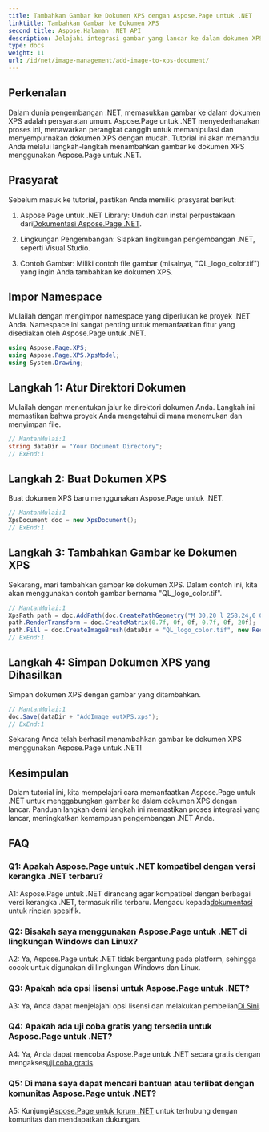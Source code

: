 ```yaml
---
title: Tambahkan Gambar ke Dokumen XPS dengan Aspose.Page untuk .NET
linktitle: Tambahkan Gambar ke Dokumen XPS
second_title: Aspose.Halaman .NET API
description: Jelajahi integrasi gambar yang lancar ke dalam dokumen XPS dengan Aspose.Page untuk .NET. Ikuti panduan langkah demi langkah kami untuk pengalaman pengembangan yang lancar.
type: docs
weight: 11
url: /id/net/image-management/add-image-to-xps-document/
---
```

## Perkenalan

Dalam dunia pengembangan .NET, memasukkan gambar ke dalam dokumen XPS adalah persyaratan umum. Aspose.Page untuk .NET menyederhanakan proses ini, menawarkan perangkat canggih untuk memanipulasi dan menyempurnakan dokumen XPS dengan mudah. Tutorial ini akan memandu Anda melalui langkah-langkah menambahkan gambar ke dokumen XPS menggunakan Aspose.Page untuk .NET.

## Prasyarat

Sebelum masuk ke tutorial, pastikan Anda memiliki prasyarat berikut:

1.  Aspose.Page untuk .NET Library: Unduh dan instal perpustakaan dari[Dokumentasi Aspose.Page .NET](https://reference.aspose.com/page/net/).

2. Lingkungan Pengembangan: Siapkan lingkungan pengembangan .NET, seperti Visual Studio.

3. Contoh Gambar: Miliki contoh file gambar (misalnya, "QL_logo_color.tif") yang ingin Anda tambahkan ke dokumen XPS.

## Impor Namespace

Mulailah dengan mengimpor namespace yang diperlukan ke proyek .NET Anda. Namespace ini sangat penting untuk memanfaatkan fitur yang disediakan oleh Aspose.Page untuk .NET.

```csharp
using Aspose.Page.XPS;
using Aspose.Page.XPS.XpsModel;
using System.Drawing;
```

## Langkah 1: Atur Direktori Dokumen

Mulailah dengan menentukan jalur ke direktori dokumen Anda. Langkah ini memastikan bahwa proyek Anda mengetahui di mana menemukan dan menyimpan file.

```csharp
// MantanMulai:1
string dataDir = "Your Document Directory";
// ExEnd:1
```

## Langkah 2: Buat Dokumen XPS

Buat dokumen XPS baru menggunakan Aspose.Page untuk .NET.

```csharp
// MantanMulai:1
XpsDocument doc = new XpsDocument();
// ExEnd:1
```

## Langkah 3: Tambahkan Gambar ke Dokumen XPS

Sekarang, mari tambahkan gambar ke dokumen XPS. Dalam contoh ini, kita akan menggunakan contoh gambar bernama "QL_logo_color.tif".

```csharp
// MantanMulai:1
XpsPath path = doc.AddPath(doc.CreatePathGeometry("M 30,20 l 258.24,0 0,56.64 -258.24,0 Z"));
path.RenderTransform = doc.CreateMatrix(0.7f, 0f, 0f, 0.7f, 0f, 20f);
path.Fill = doc.CreateImageBrush(dataDir + "QL_logo_color.tif", new RectangleF(0f, 0f, 258.24f, 56.64f), new RectangleF(50f, 20f, 193.68f, 42.48f));
// ExEnd:1
```

## Langkah 4: Simpan Dokumen XPS yang Dihasilkan

Simpan dokumen XPS dengan gambar yang ditambahkan.

```csharp
// MantanMulai:1
doc.Save(dataDir + "AddImage_outXPS.xps");
// ExEnd:1
```

Sekarang Anda telah berhasil menambahkan gambar ke dokumen XPS menggunakan Aspose.Page untuk .NET!

## Kesimpulan

Dalam tutorial ini, kita mempelajari cara memanfaatkan Aspose.Page untuk .NET untuk menggabungkan gambar ke dalam dokumen XPS dengan lancar. Panduan langkah demi langkah ini memastikan proses integrasi yang lancar, meningkatkan kemampuan pengembangan .NET Anda.

## FAQ

### Q1: Apakah Aspose.Page untuk .NET kompatibel dengan versi kerangka .NET terbaru?

 A1: Aspose.Page untuk .NET dirancang agar kompatibel dengan berbagai versi kerangka .NET, termasuk rilis terbaru. Mengacu kepada[dokumentasi](https://reference.aspose.com/page/net/) untuk rincian spesifik.

### Q2: Bisakah saya menggunakan Aspose.Page untuk .NET di lingkungan Windows dan Linux?

A2: Ya, Aspose.Page untuk .NET tidak bergantung pada platform, sehingga cocok untuk digunakan di lingkungan Windows dan Linux.

### Q3: Apakah ada opsi lisensi untuk Aspose.Page untuk .NET?

 A3: Ya, Anda dapat menjelajahi opsi lisensi dan melakukan pembelian[Di Sini](https://purchase.aspose.com/buy).

### Q4: Apakah ada uji coba gratis yang tersedia untuk Aspose.Page untuk .NET?

 A4: Ya, Anda dapat mencoba Aspose.Page untuk .NET secara gratis dengan mengakses[uji coba gratis](https://releases.aspose.com/).

### Q5: Di mana saya dapat mencari bantuan atau terlibat dengan komunitas Aspose.Page untuk .NET?

 A5: Kunjungi[Aspose.Page untuk forum .NET](https://forum.aspose.com/c/page/39) untuk terhubung dengan komunitas dan mendapatkan dukungan.